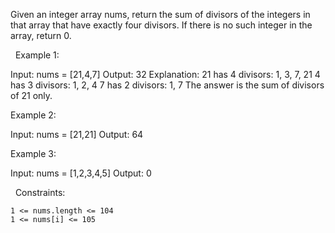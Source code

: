 Given an integer array nums, return the sum of divisors of the integers in that array that have exactly four divisors. If there is no such integer in the array, return 0.

 
Example 1:

Input: nums = [21,4,7]
Output: 32
Explanation: 
21 has 4 divisors: 1, 3, 7, 21
4 has 3 divisors: 1, 2, 4
7 has 2 divisors: 1, 7
The answer is the sum of divisors of 21 only.


Example 2:

Input: nums = [21,21]
Output: 64


Example 3:

Input: nums = [1,2,3,4,5]
Output: 0


 
Constraints:


	1 <= nums.length <= 104
	1 <= nums[i] <= 105

